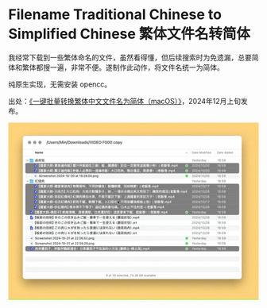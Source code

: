 # Filename Traditional Chinese to Simplified Chinese 繁体文件名转简体

我经常下载到一些繁体命名的文件，虽然看得懂，但后续搜索时为免遗漏，总要简体和繁体都搜一遍，非常不便。遂制作此动作，将文件名统一为简体。

纯原生实现，无需安装 opencc。

出处：[《一键批量转换繁体中文文件名为简体（macOS）》](https://utgd.net/article/20977)，2024年12月上旬发布。

![img](img.gif)